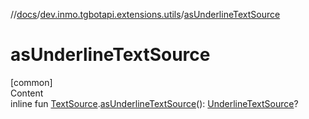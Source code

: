 //[docs](../../index.md)/[dev.inmo.tgbotapi.extensions.utils](index.md)/[asUnderlineTextSource](as-underline-text-source.md)



# asUnderlineTextSource  
[common]  
Content  
inline fun [TextSource](../dev.inmo.tgbotapi.CommonAbstracts/-text-source/index.md).[asUnderlineTextSource](as-underline-text-source.md)(): [UnderlineTextSource](../dev.inmo.tgbotapi.types.MessageEntity.textsources/-underline-text-source/index.md)?  



